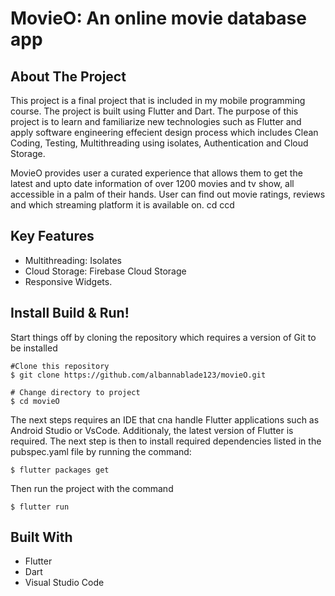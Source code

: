 # MovieO:  An online movie database app

## About The Project

This project is a final project that is included in my mobile programming course. The project is built using Flutter and Dart. The purpose of this project is to learn and familiarize new technologies such as Flutter and apply software engineering effecient design process which includes Clean Coding, Testing, Multithreading using isolates, Authentication and Cloud Storage.

MovieO provides user a curated experience that allows them to get the latest and upto date information of over 1200 movies and tv show, all accessible in a palm of their hands. User can find out movie ratings, reviews and which streaming platform it is available on. 
cd ccd
## Key Features
* Multithreading: Isolates
* Cloud Storage: Firebase Cloud Storage
* Responsive Widgets.

## Install Build & Run!
Start things off by cloning the repository which requires a version of Git to be installed

```
#Clone this repository
$ git clone https://github.com/albannablade123/movieO.git

# Change directory to project
$ cd movieO
```

The next steps requires an IDE that cna handle Flutter applications such as Android Studio or VsCode. Additionaly, the latest version of Flutter is required. The next step is then to install required dependencies listed in the pubspec.yaml file by running the command:
```
$ flutter packages get
```
Then run the project with the command
```
$ flutter run
```

## Built With
* Flutter 
* Dart
* Visual Studio Code

